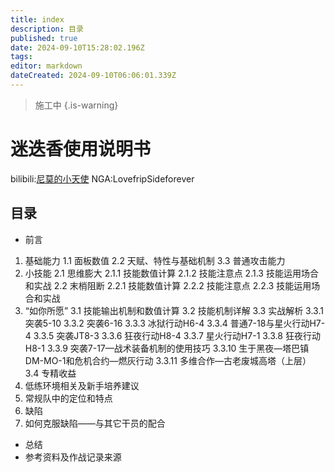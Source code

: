 ```yaml
---
title: index
description: 目录
published: true
date: 2024-09-10T15:28:02.196Z
tags: 
editor: markdown
dateCreated: 2024-09-10T06:06:01.339Z
---
```


> 施工中
{.is-warning}

# 迷迭香使用说明书

bilibili:[尼莫的小天使](https://space.bilibili.com/352018612)
NGA:LovefripSideforever

## 目录

* 前言
1. 基础能力
	1.1 面板数值
	2.2 天赋、特性与基础机制
	3.3 普通攻击能力
2. 小技能
	2.1 思维膨大
	2.1.1 技能数值计算
	2.1.2 技能注意点
	2.1.3 技能运用场合和实战
	2.2 末梢阻断
	2.2.1 技能数值计算
	2.2.2 技能注意点
	2.2.3 技能运用场合和实战
3. “如你所愿”
	3.1 技能输出机制和数值计算
	3.2 技能机制详解
	3.3 实战解析
	3.3.1 突袭5-10
	3.3.2 突袭6-16
	3.3.3 冰狱行动H6-4
	3.3.4 普通7-18与星火行动H7-4
	3.3.5 突袭JT8-3
	3.3.6 狂夜行动H8-4
	3.3.7 星火行动H7-1
	3.3.8 狂夜行动H8-1
	3.3.9 突袭7-17—战术装备机制的使用技巧
	3.3.10 生于黑夜—塔巴镇DM-MO-1和危机合约—燃灰行动
	3.3.11 多维合作—古老废城高塔（上层）
	3.4 专精收益
4. 低练环境相关及新手培养建议
5. 常规队中的定位和特点
6. 缺陷
7. 如何克服缺陷——与其它干员的配合
* 总结
* 参考资料及作战记录来源
